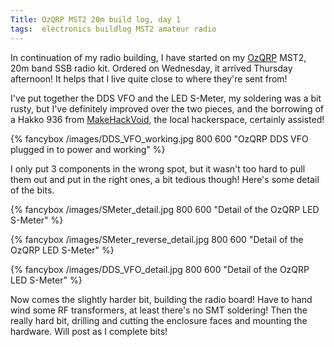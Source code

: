 ```yaml
---
Title: OzQRP MST2 20m build log, day 1
tags:  electronics buildlog MST2 amateur radio
---
```


In continuation of my radio building, I have started on my [OzQRP](http://ozqrp.com) MST2, 20m band SSB radio kit. Ordered on Wednesday, it arrived Thursday afternoon! It helps that I live quite close to where they're sent from!

I've put together the DDS VFO and the LED S-Meter, my soldering was a bit rusty, but I've definitely improved over the two pieces, and the borrowing of a Hakko 936 from [MakeHackVoid](http://www.makehackvoid.com), the local hackerspace, certainly assisted!

{% fancybox /images/DDS_VFO_working.jpg 800 600 "OzQRP DDS VFO plugged in to power and working" %}

I only put 3 components in the wrong spot, but it wasn't too hard to pull them out and put in the right ones, a bit tedious though!  Here's some detail of the bits.

{% fancybox /images/SMeter_detail.jpg 800 600 "Detail of the OzQRP LED S-Meter" %}

{% fancybox /images/SMeter_reverse_detail.jpg 800 600 "Detail of the OzQRP LED S-Meter" %}

{% fancybox /images/DDS_VFO_detail.jpg 800 600 "Detail of the OzQRP LED S-Meter" %}

Now comes the slightly harder bit, building the radio board! Have to hand wind some RF transformers, at least there's no SMT soldering! Then the really hard bit, drilling and cutting the enclosure faces and mounting the hardware.  Will post as I complete bits!
